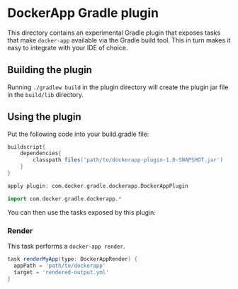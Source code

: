 # DockerApp Gradle plugin

This directory contains an experimental Gradle plugin that exposes tasks that make `docker-app` available via the Gradle build tool. This in turn makes it easy to integrate with your IDE of choice.

## Building the plugin

Running `./gradlew build` in the plugin directory will create the plugin jar file in the `build/lib` directory.

## Using the plugin

Put the following code into your build.gradle file:

```gradle
buildscript{
    dependencies{
        classpath files('path/to/dockerapp-plugin-1.0-SNAPSHOT.jar')
    }
}

apply plugin: com.docker.gradle.dockerapp.DockerAppPlugin

import com.docker.gradle.dockerapp.*
```

You can then use the tasks exposed by this plugin:

### Render

This task performs a `docker-app render`.

```gradle
task renderMyApp(type: DockerAppRender) {
  appPath = 'path/to/dockerapp'
  target = 'rendered-output.yml'
}
```
